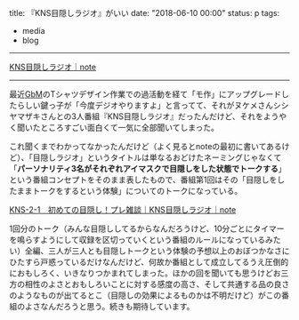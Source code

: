 title: 『KNS目隠しラジオ』がいい
date: "2018-06-10 00:00"
status: p
tags:
- media
- blog
---

[KNS目隠しラジオ｜note](https://note.mu/knsblindradio)<br>

---

最近[GbM](http://modernfart.jp/2018/05/12821/)のTシャツデザイン作業での過活動を経て「モ作」にアップグレードしたらしい鍵っ子が「今度デジオやりますよ」と言ってて、それがヌケメさんシシヤマザキさんとの3人番組『KNS目隠しラジオ』だったんだけど、それをようやく聞いたところすごい面白くて一気に全部聞いてしまった。<br>

これ聞くまでわかってなかったんだけど（よく見るとnoteの最初に書いてあるけど）、「目隠しラジオ」というタイトルは単なるおどけたネーミングじゃなくて「**パーソナリティ3名がそれぞれアイマスクで目隠しをした状態でトークする**」という番組コンセプトをそのまま表したもので、番組第1回はその「目隠しをしたままトークをするという体験」についてのトークになっている。<br>

[KNS-2-1　初めての目隠し！プレ雑談｜KNS目隠しラジオ｜note](https://note.mu/knsblindradio/n/nc77b1422be8d)<br>

1回分のトーク（みんな目隠ししてるからなんだろうけど、10分ごとにタイマーを鳴らすようにして収録を区切っていくという番組のルールになっているみたい）全編、三人が三人とも目隠しトークという体験の予想以上のおぼつかなさにひたすら戸惑っているだけなんだけど、何故か番組として成立してるうえ圧倒的におもしろく、いきなりつかまれてしまった。ほかの回を聞いても思うけどお三方の相性のよさとおもしろいことに対する感度の高さ、そして共通する品の良さのようなものが出てるとこ（目隠しの効果によるものかは不明だけど）がこの番組のよさなんだろうと思う。続きも期待しています。<br>
